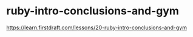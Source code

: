 # ruby-intro-conclusions-and-gym

https://learn.firstdraft.com/lessons/20-ruby-intro-conclusions-and-gym
